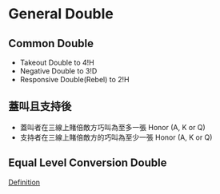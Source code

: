 # General Double

## Common Double
- Takeout Double to 4!H
- Negative Double to 3!D
- Responsive Double(Rebel) to 2!H

## 蓋叫且支持後
- 蓋叫者在三線上賭倍敵方巧叫為至多一張 Honor (A, K or Q)
- 支持者在三線上賭倍敵方的巧叫為至少一張 Honor (A, K or Q)

## Equal Level Conversion Double
[Definition](https://www.larryco.com/bridge-learning-center/detail/305)
